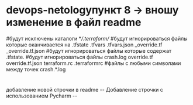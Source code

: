 # devops-netologyпункт 8 -> вношу изменение в файл readme

#будут исключены каталоги **/.terraform/*
#будут игнорироваться файлы которые оканчивается на .tfstate .tfvars .tfvars.json _override.tf _override.tf.json
#будут игнорироваться файлы которые содержат .tfstate.
#будут игнорироваться файлы crash.log override.tf override.tf.json terraform.rc .terraformrc 
#файлы с любыми символами между точек crash.*.log
#
добавление новой строчки в readme
-- Добавление строчки с использованием Pycharm --
